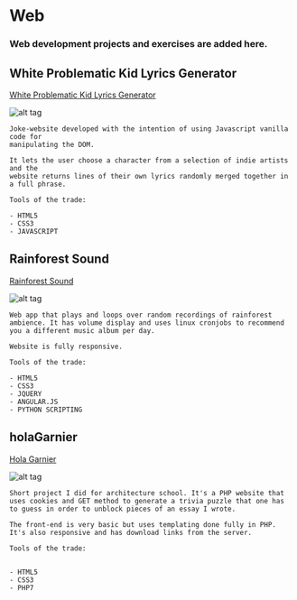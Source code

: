 # Web 
<h3> Web development projects and exercises are added here.</h3>

<h2> White Problematic Kid Lyrics Generator </h2>
<a href="http://whiteproblematickid-lyricsgenerator.com">White Problematic Kid Lyrics Generator</a>

![alt tag](http://i.imgur.com/0Cu0Pdj.png)

	Joke-website developed with the intention of using Javascript vanilla code for 
	manipulating the DOM.

	It lets the user choose a character from a selection of indie artists and the
	website returns lines of their own lyrics randomly merged together in a full phrase.

	Tools of the trade:

	- HTML5
	- CSS3
	- JAVASCRIPT	


<h2> Rainforest Sound </h2> 
<a href="http://www.rainforestsound.com">Rainforest Sound</a>

![alt tag](http://i.imgur.com/WH9Ou7t.png)

	Web app that plays and loops over random recordings of rainforest ambience. It has volume display and uses linux cronjobs to recommend you a different music album per day.

	Website is fully responsive.

	Tools of the trade:

	- HTML5
	- CSS3
	- JQUERY
	- ANGULAR.JS
	- PYTHON SCRIPTING



<h2> holaGarnier </h2> 
<a href="http://holagarnier.xyz">Hola Garnier</a>

![alt tag](http://i.imgur.com/iFFkBaq.png)

	Short project I did for architecture school. It's a PHP website that uses cookies and GET method to generate a trivia puzzle that one has to guess in order to unblock pieces of an essay I wrote.

	The front-end is very basic but uses templating done fully in PHP. It's also responsive and has download links from the server.

	Tools of the trade:


	- HTML5
	- CSS3
	- PHP7

